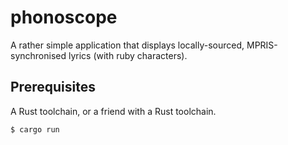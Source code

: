 # phonoscope

A rather simple application that displays locally-sourced, MPRIS-synchronised lyrics (with ruby characters).

## Prerequisites
A Rust toolchain, or a friend with a Rust toolchain.

```
$ cargo run
```
